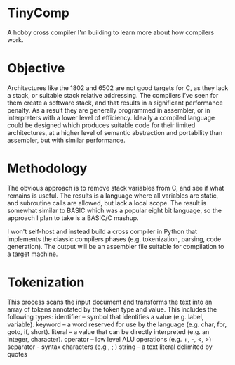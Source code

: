 # TinyComp
A hobby cross compiler I'm building to learn more about how compilers work.

# Objective
Architectures like the 1802 and 6502 are not good targets for C, as they lack a stack, or suitable stack relative addressing.
The compilers I’ve seen for them create a software stack, and that results in a significant performance penalty. As a result
they are generally programmed in assembler, or in interpreters with a lower level of efficiency. Ideally a compiled language
could be designed which produces suitable code for their limited architectures, at a higher level of semantic abstraction and
portability than assembler, but with similar performance. 

# Methodology
The obvious approach is to remove stack variables from C, and see if what remains is useful. The results is a language where
all variables are static, and subroutine calls are allowed, but lack a local scope. The result is somewhat similar to BASIC
which was a popular eight bit language, so the approach I plan to take is a BASIC/C mashup.

I won't self-host and instead build a cross compiler in Python that implements the classic compilers phases (e.g. tokenization,
parsing, code generation). The output will be an assembler file suitable for compilation to a target machine.

# Tokenization
This process scans the input document and transforms the text into an array of tokens annotated by the token type and value.
This includes the following types:
identifier – symbol that identifies a value (e.g. label, variable).
keyword – a word reserved for use by the language (e.g. char, for, goto, if, short).
literal – a value that can be directly interpreted (e.g. an integer, character).
operator – low level ALU operations (e.g. +, -, <, >)
separator - syntax characters (e.g , ; )
string - a text literal delimited by quotes
